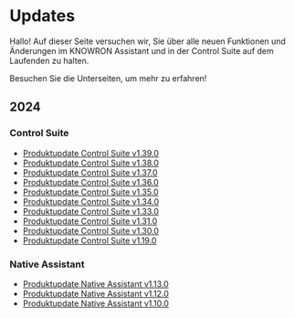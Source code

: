 # Updates 

Hallo! Auf dieser Seite versuchen wir, Sie über alle neuen Funktionen und Änderungen im KNOWRON Assistant und in der Control Suite auf dem Laufenden zu halten.

Besuchen Sie die Unterseiten, um mehr zu erfahren!

## 2024

### Control Suite
- [Produktupdate Control Suite v1.39.0](2024/product_update_control_suite_v1.39.0.de.md)
- [Produktupdate Control Suite v1.38.0](2024/product_update_control_suite_v1.38.0.de.md)
- [Produktupdate Control Suite v1.37.0](2024/product_update_control_suite_v1.37.0.de.md)
- [Produktupdate Control Suite v1.36.0](2024/product_update_control_suite_v1.36.0.de.md)
- [Produktupdate Control Suite v1.35.0](2024/product_update_control_suite_v1.35.0.de.md)
- [Produktupdate Control Suite v1.34.0](2024/product_update_control_suite_v1.34.0.de.md)
- [Produktupdate Control Suite v1.33.0](2024/product_update_control_suite_v1.33.0.de.md)
- [Produktupdate Control Suite v1.31.0](2024/product_update_control_suite_v1.31.0.de.md)
- [Produktupdate Control Suite v1.30.0](2024/product_update_control_suite_v1.30.0.de.md)
- [Produktupdate Control Suite v1.19.0](2024/product_update_control_suite_v1.19.0.de.md)

### Native Assistant
- [Produktupdate Native Assistant v1.13.0](2024/product_update_native_assistant_v1.13.0.de.md)
- [Produktupdate Native Assistant v1.12.0](2024/product_update_native_assistant_v1.12.0.de.md)
- [Produktupdate Native Assistant v1.10.0](2024/product_update_native_assistant_v1.10.0.de.md)


